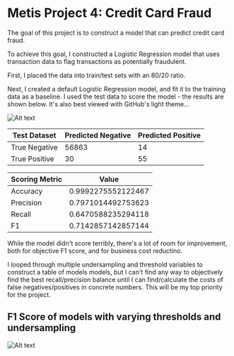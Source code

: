 # Metis Project 4: Credit Card Fraud

The goal of this project is to construct a model that can predict credit card fraud.


To achieve this goal, I constructed a Logistic Regression model that uses transaction data to flag transactions as potentially fraudulent.

First, I placed the data into train/test sets with an 80/20 ratio.

Next, I created a default Logistic Regression model, and fit it to the training data as a baseline.
I used the test data to score the model - the results are shown below.
It's also best viewed with GitHub's light theme...

![Alt text](https://raw.githubusercontent.com/MK38993/Metis-Project-4---Classification/main/ROC%20LogReg.png "HEY      EVERY      !! IT'S ME!!! EV3RY  BUDDY  'S FAVORITE [[Number 1 Rated Salesman1997]] SPAMT   SPAMTON G. SPAMTON!!")

| 	 Test Dataset     | Predicted Negative     | Predicted Positive |
|--------------|-----------|------------|
| True Negative | 56863      |    14     |
| True Positive      | 30  | 55       |

|Scoring Metric | Value|
|--|--|
|Accuracy|0.9992275552122467|
|Precision |0.7971014492753623|
|Recall|0.6470588235294118|
|F1|0.7142857142857144|

While the model didn't score terribly, there's a lot of room for improvement, both for objective F1 score, and for business cost reductino.

I looped through multiple undersampling and threshold variables to construct a table of models models, but I can't find any way to objectively find the best recall/precision balance until I can find/calculate the costs of false negatives/positives in concrete numbers. This will be my top priority for the project.

## F1 Score of models with varying thresholds and undersampling
![Alt text](https://raw.githubusercontent.com/MK38993/Metis-Project-4---Classification/main/model_table.png "WHY BE THE [[Little Sponge]] WHO HATES ITS [[$4.99]] LIFE WHEN YOU CAN BE A [[BIG SHOT!!!!!]]")